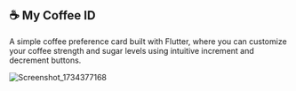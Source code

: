 

## ☕ My Coffee ID

A simple coffee preference card built with Flutter, where you can customize your coffee strength and sugar levels using intuitive increment and decrement buttons.


![Screenshot_1734377168](https://github.com/user-attachments/assets/90cbf3aa-a956-496d-abec-69dad1d21b62)
